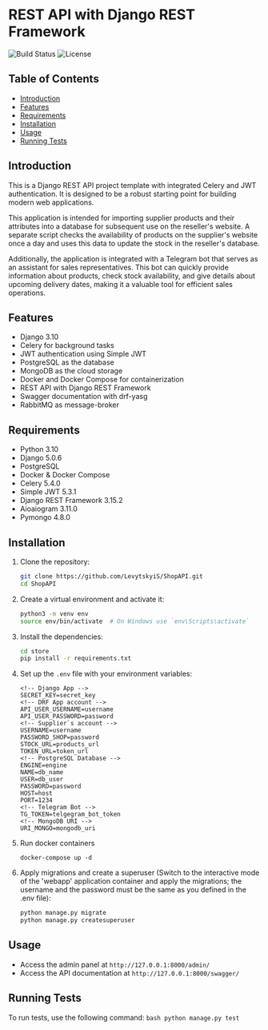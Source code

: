 # REST API with Django REST Framework

![Build Status](https://img.shields.io/badge/build-passing-brightgreen) ![License](https://img.shields.io/badge/license-MIT-blue)

## Table of Contents
- [Introduction](#introduction)
- [Features](#features)
- [Requirements](#requirements)
- [Installation](#installation)
- [Usage](#usage)
- [Running Tests](#running-tests)

## Introduction
This is a Django REST API project template with integrated Celery and JWT authentication. It is designed to be a robust starting point for building modern web applications.

This application is intended for importing supplier products and their attributes into a database for subsequent use on the reseller's website. A separate script checks the availability of products on the supplier's website once a day and uses this data to update the stock in the reseller's database.

Additionally, the application is integrated with a Telegram bot that serves as an assistant for sales representatives. This bot can quickly provide information about products, check stock availability, and give details about upcoming delivery dates, making it a valuable tool for efficient sales operations.

## Features
- Django 3.10
- Celery for background tasks
- JWT authentication using Simple JWT
- PostgreSQL as the database
- MongoDB as the cloud storage
- Docker and Docker Compose for containerization
- REST API with Django REST Framework
- Swagger documentation with drf-yasg
- RabbitMQ as message-broker

## Requirements
- Python 3.10
- Django 5.0.6
- PostgreSQL
- Docker & Docker Compose
- Celery 5.4.0
- Simple JWT 5.3.1
- Django REST Framework 3.15.2
- Aioaiogram 3.11.0
- Pymongo 4.8.0

## Installation
1. Clone the repository:
    ```bash
    git clone https://github.com/LevytskyiS/ShopAPI.git
    cd ShopAPI
    ```

2. Create a virtual environment and activate it:
    ```bash
    python3 -m venv env
    source env/bin/activate  # On Windows use `env\Scripts\activate`
    ```

3. Install the dependencies:
    ```bash
    cd store
    pip install -r requirements.txt
    ```

4. Set up the `.env` file with your environment variables:
    ```env
    <!-- Django App -->
    SECRET_KEY=secret_key
    <!-- DRF App account -->
    API_USER_USERNAME=username       
    API_USER_PASSWORD=password
    <!-- Supplier`s account -->
    USERNAME=username               
    PASSWORD_SHOP=password
    STOCK_URL=products_url
    TOKEN_URL=token_url
    <!-- PostgreSQL Database -->
    ENGINE=engine
    NAME=db_name
    USER=db_user
    PASSWORD=password
    HOST=host
    PORT=1234
    <!-- Telegram Bot -->
    TG_TOKEN=telgegram_bot_token
    <!-- MongoDB URI -->
    URI_MONGO=mongodb_uri
    ```

5. Run docker containers
    ```
    docker-compose up -d
    ```

6. Apply migrations and create a superuser (Switch to the interactive mode of the 'webapp' application container and apply the migrations; the username and the password must be the same as you defined in the .env file):
    ```bash
    python manage.py migrate
    python manage.py createsuperuser
    ```

## Usage
- Access the admin panel at `http://127.0.0.1:8000/admin/`
- Access the API documentation at `http://127.0.0.1:8000/swagger/`

## Running Tests
To run tests, use the following command:
    ```bash
    python manage.py test
    ```
